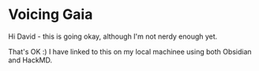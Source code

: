 # Voicing Gaia

Hi David - this is going okay, although I'm not nerdy enough yet.

That's OK :) I have linked to this on my local machinee using both Obsidian and HackMD.